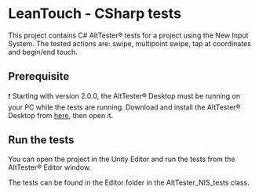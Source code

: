 # LeanTouch - CSharp tests

This project contains C# AltTester® tests for a project using the New Input System.
The tested actions are: swipe, multipoint swipe, tap at coordinates and begin/end touch.

## Prerequisite
❗ Starting with version 2.0.0, the AltTester® Desktop must be running on your PC while the tests are running. Download and install the AltTester® Desktop from [here](https://alttester.com/downloads/), then open it.

## Run the tests

You can open the project in the Unity Editor and run the tests from the AltTester® Editor window.

The tests can be found in the Editor folder in the AltTester_NIS_tests class.
